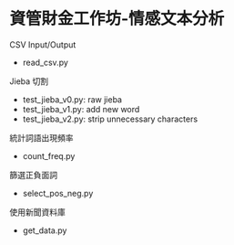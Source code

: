 資管財金工作坊-情感文本分析
============
CSV Input/Output
* read_csv.py

Jieba 切割
* test_jieba_v0.py: raw jieba
* test_jieba_v1.py: add new word
* test_jieba_v2.py: strip unnecessary characters

統計詞語出現頻率
* count_freq.py

篩選正負面詞
* select_pos_neg.py

使用新聞資料庫
* get_data.py
